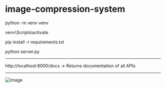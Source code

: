 # image-compression-system

python -m venv venv

venv\Scripts\activate

pip install -r requirements.txt

python server.py

----

http://localhost:8000/docs -> Returns documentation of all APIs

---

![image](https://github.com/user-attachments/assets/fed0d7b1-6055-4877-83f6-2bf2dc292d85)

